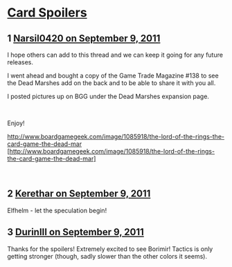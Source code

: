 # [Card Spoilers](https://community.fantasyflightgames.com/topic/52899-card-spoilers/)

## 1 [Narsil0420 on September 9, 2011](https://community.fantasyflightgames.com/topic/52899-card-spoilers/?do=findComment&comment=525902)

I hope others can add to this thread and we can keep it going for any future releases.

I went ahead and bought a copy of the Game Trade Magazine #138 to see the Dead Marshes add on the back and to be able to share it with you all.

I posted pictures up on BGG under the Dead Marshes expansion page.

 

Enjoy!

http://www.boardgamegeek.com/image/1085918/the-lord-of-the-rings-the-card-game-the-dead-mar [http://www.boardgamegeek.com/image/1085918/the-lord-of-the-rings-the-card-game-the-dead-mar]

 

## 2 [Kerethar on September 9, 2011](https://community.fantasyflightgames.com/topic/52899-card-spoilers/?do=findComment&comment=525927)

Elfhelm - let the speculation begin!

## 3 [DurinIII on September 9, 2011](https://community.fantasyflightgames.com/topic/52899-card-spoilers/?do=findComment&comment=526033)

Thanks for the spoilers! Extremely excited to see Borimir! Tactics is only getting stronger (though, sadly slower than the other colors it seems). 

